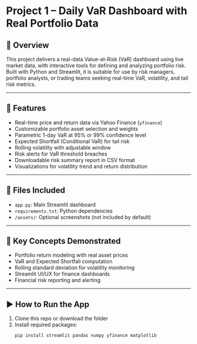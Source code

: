 # Project 1 – Daily VaR Dashboard with Real Portfolio Data

## 📌 Overview
This project delivers a real-data Value-at-Risk (VaR) dashboard using live market data, with interactive tools for defining and analyzing portfolio risk. Built with Python and Streamlit, it is suitable for use by risk managers, portfolio analysts, or trading teams seeking real-time VaR, volatility, and tail risk metrics.

---

## 🔧 Features
- Real-time price and return data via Yahoo Finance (`yfinance`)
- Customizable portfolio asset selection and weights
- Parametric 1-day VaR at 95% or 99% confidence level
- Expected Shortfall (Conditional VaR) for tail risk
- Rolling volatility with adjustable window
- Risk alerts for VaR threshold breaches
- Downloadable risk summary report in CSV format
- Visualizations for volatility trend and return distribution

---

## 📁 Files Included
- `app.py`: Main Streamlit dashboard
- `requirements.txt`: Python dependencies
- `/assets/`: Optional screenshots (not included by default)

---

## 🧠 Key Concepts Demonstrated
- Portfolio return modeling with real asset prices
- VaR and Expected Shortfall computation
- Rolling standard deviation for volatility monitoring
- Streamlit UI/UX for finance dashboards
- Financial risk reporting and alerting

---

## ▶️ How to Run the App
1. Clone this repo or download the folder
2. Install required packages:
   ```bash
   pip install streamlit pandas numpy yfinance matplotlib
